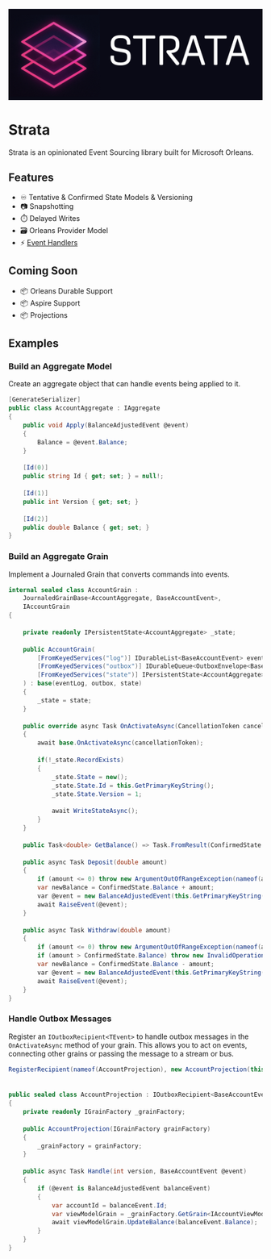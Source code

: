 <div style="text-align:center;">

![Strata Logo](img/strata-logo.png)

</div>

# Strata

Strata is an opinionated Event Sourcing library built for Microsoft Orleans.

## Features

- ♾️ Tentative & Confirmed State Models & Versioning
- 📷 Snapshotting
- ⏱️ Delayed Writes
- 🗃️ Orleans Provider Model
- ⚡ [Event Handlers](doc/event-handlers.md)

## Coming Soon

- 📦 Orleans Durable Support
- 📦 Aspire Support
- 📦 Projections

## Examples

### Build an Aggregate Model

Create an aggregate object that can handle events being applied to it.

```csharp
[GenerateSerializer]
public class AccountAggregate : IAggregate
{
    public void Apply(BalanceAdjustedEvent @event)
    {
        Balance = @event.Balance;
    }

    [Id(0)]
    public string Id { get; set; } = null!;

    [Id(1)]
    public int Version { get; set; }

    [Id(2)]
    public double Balance { get; set; }
}
```

### Build an Aggregate Grain

Implement a Journaled Grain that converts commands into events.


```csharp
internal sealed class AccountGrain : 
    JournaledGrainBase<AccountAggregate, BaseAccountEvent>, 
    IAccountGrain
{

    private readonly IPersistentState<AccountAggregate> _state;

    public AccountGrain(
        [FromKeyedServices("log")] IDurableList<BaseAccountEvent> eventLog,
        [FromKeyedServices("outbox")] IDurableQueue<OutboxEnvelope<BaseAccountEvent>> outbox,
        [FromKeyedServices("state")] IPersistentState<AccountAggregate> state
    ) : base(eventLog, outbox, state)
    {
        _state = state;
    }

    public override async Task OnActivateAsync(CancellationToken cancellationToken)
    {
        await base.OnActivateAsync(cancellationToken);
    
        if(!_state.RecordExists)
        {
            _state.State = new();
            _state.State.Id = this.GetPrimaryKeyString();
            _state.State.Version = 1;

            await WriteStateAsync();
        }
    }

    public Task<double> GetBalance() => Task.FromResult(ConfirmedState.Balance);

    public async Task Deposit(double amount)
    {
        if (amount <= 0) throw new ArgumentOutOfRangeException(nameof(amount), "Deposit amount must be positive.");
        var newBalance = ConfirmedState.Balance + amount;
        var @event = new BalanceAdjustedEvent(this.GetPrimaryKeyString()) { Balance = newBalance };
        await RaiseEvent(@event);
    }

    public async Task Withdraw(double amount)
    {
        if (amount <= 0) throw new ArgumentOutOfRangeException(nameof(amount), "Withdrawal amount must be positive.");
        if (amount > ConfirmedState.Balance) throw new InvalidOperationException("Insufficient funds for withdrawal.");
        var newBalance = ConfirmedState.Balance - amount;
        var @event = new BalanceAdjustedEvent(this.GetPrimaryKeyString()) { Balance = newBalance };
        await RaiseEvent(@event);
    }
}
```

### Handle Outbox Messages

Register an `IOutboxRecipient<TEvent>` to handle outbox messages in the `OnActivateAsync` method of your grain. This allows you to act on events, connecting other grains or passing the message to a stream or bus.

```csharp
RegisterRecipient(nameof(AccountProjection), new AccountProjection(this.GrainFactory));


public sealed class AccountProjection : IOutboxRecipient<BaseAccountEvent>
{
    private readonly IGrainFactory _grainFactory;

    public AccountProjection(IGrainFactory grainFactory)
    {
        _grainFactory = grainFactory;
    }

    public async Task Handle(int version, BaseAccountEvent @event)
    {
        if (@event is BalanceAdjustedEvent balanceEvent)
        {
            var accountId = balanceEvent.Id;
            var viewModelGrain = _grainFactory.GetGrain<IAccountViewModelGrain>(accountId);
            await viewModelGrain.UpdateBalance(balanceEvent.Balance);
        }
    }
}
```